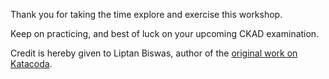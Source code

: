 
Thank you for taking the time explore and exercise this workshop.

Keep on practicing, and best of luck on your upcoming CKAD examination.

Credit is hereby given to Liptan Biswas, author of the [original work on Katacoda](https://liptanbiswas.com/tuts/ckad-practice-challenges/).
